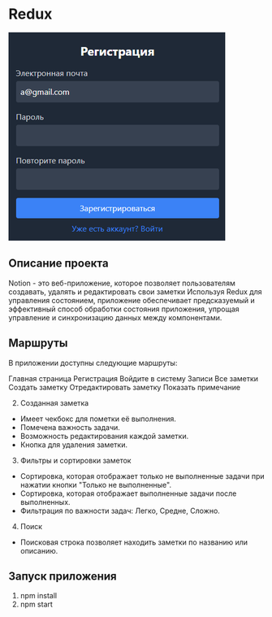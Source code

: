 # Redux
 
![](https://github.com/Rediska23/Redux/blob/main/image.png?raw=true)

## Описание проекта
Notion - это веб-приложение, которое позволяет пользователям создавать, удалять и редактировать свои заметки Используя Redux для управления состоянием, приложение обеспечивает предсказуемый и эффективный способ обработки состояния приложения, упрощая управление и синхронизацию данных между компонентами. 

## Маршруты

В приложении доступны следующие маршруты:

Главная страница
Регистрация
Войдите в систему
Записи
Все заметки
Создать заметку
Отредактировать заметку
Показать примечание

 2. Созданная заметка
 * Имеет чекбокс для пометки её выполнения.
 * Помечена важность задачи.
 * Возможность редактирования каждой заметки.
 * Кнопка для удаления заметки.

 3. Фильтры и сортировки заметок
 * Сортировка, которая отображает только не выполненные задачи при нажатии кнопки "Только не выполненные".
 * Сортировка, которая отображает выполненные задачи после выполненных.
 * Фильтрация по важности задач: Легко, Средне, Сложно.
   
 4. Поиск
 * Поисковая строка позволяет находить заметки по названию или описанию.
   
## Запуск приложения 
1. npm install
2. npm start
